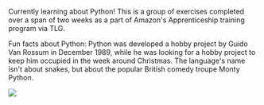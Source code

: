 Currently learning about Python! This is a group of exercises completed over a span of two weeks as a part of Amazon's Apprenticeship training program via TLG.

Fun facts about Python:
Python was developed a hobby project by Guido Van Rossum in December 1989, while he was looking for a hobby project to keep him occupied in the week 
around Christmas. The language's name isn't about snakes, but about the popular British comedy troupe Monty Python.


![](https://img.gifglobe.com/grabs/montypython/MontyPythonAndTheHolyGrail/MontyPythonAndTheHolyGrail-KotlrIIH-subtitled.jpg)
